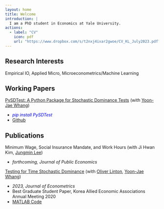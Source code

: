```yaml
---
layout: home
title: Welcome
introduction: |
  I am a PhD student in Economics at Yale University.
actions:
  - label: "CV"
    icon: pdf
    url: "https://www.dropbox.com/s/t2nxj4ixar2gwoe/CV_KL_July2023.pdf?dl=0"
---
```


## Research Interests
Empirical IO, Applied Micro, Microeconometrics/Machine Learning

##  Working Papers

[PySDTest: A Python Package for Stochastic Dominance Tests](https://arxiv.org/abs/2307.10694) (with [Yoon-Jae Whang](https://sites.google.com/site/whangyjhomepage/))
  - <span style="color:blue"> *pip install PySDTest* </span>
  - [Github](https://github.com/lee-kyungho/pysdtest)

## Publications

Minimum Wage, Social Insurance Mandate, and Work Hours (with Ji Hwan Kim, [Jungmin Lee](https://sites.google.com/view/jungminlee71/))
  - *forthcoming, Journal of Public Economics*

[Testing for Time Stochastic Dominance](https://doi.org/10.1016/j.jeconom.2022.03.012) (with [Oliver Linton](https://obl20.com/), [Yoon-Jae Whang](https://sites.google.com/site/whangyjhomepage/))
  - *2023, Journal of Econometrics*
  - Best Graduate Student Paper, Korea Allied Economic Associations Annual Meeting 2020
  - [MATLAB Code](https://github.com/lee-kyungho/Testing-for-TSD)

